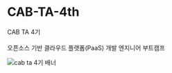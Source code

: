 # CAB-TA-4th
CAB TA 4기 <br/>
<br/>
오픈소스 기반 클라우드 플랫폼(PaaS) 개발 엔지니어 부트캠프

![cab ta 4기 배너](https://github.com/user-attachments/assets/478217c6-45e2-493e-833f-ac7c7cf49ff3)

